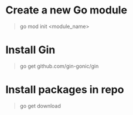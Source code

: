 # Create a new Go module
> go mod init <module_name>

# Install Gin
> go get github.com/gin-gonic/gin

# Install packages in repo
> go get download